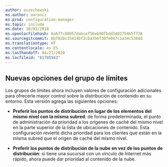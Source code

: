 ```yaml
---
author: aczechowski
ms.author: aaroncz
ms.prod: configuration-manager
ms.topic: include
ms.date: 10/03/2018
ms.openlocfilehash: 6a677c88957dabcef56eb90fbdd340275465f738
ms.sourcegitcommit: bbf820c35414bf2cba356f30fe047c1a34c5384d
ms.translationtype: HT
ms.contentlocale: es-ES
ms.lasthandoff: 04/21/2020
ms.locfileid: "81705943"
---
```

## <a name="new-boundary-group-options"></a><a name="bkmk_bgoptions"></a> Nuevas opciones del grupo de límites
<!--1358749-->

Los grupos de límites ahora incluyen valores de configuración adicionales para ofrecerle mayor control sobre la distribución de contenido en su entorno. Esta versión agrega las siguientes opciones:

- **Preferir los puntos de distribución en lugar de los elementos del mismo nivel con la misma subred**: de forma predeterminada, el punto de administración da prioridad a los orígenes de caché del mismo nivel en la parte superior de la lista de ubicaciones de contenido. Esta configuración revierte dicha prioridad para los clientes que están en la misma subred que el origen de caché del mismo nivel.  

- **Preferir los puntos de distribución de la nube en vez de los puntos de distribución**: si tiene una sucursal con un vínculo de Internet más rápido, ahora puede dar prioridad al contenido de la nube.  


